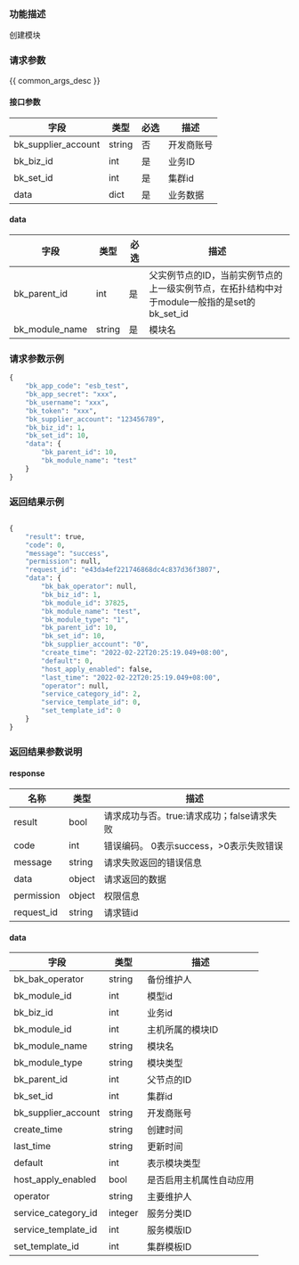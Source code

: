 ### 功能描述

创建模块

### 请求参数

{{ common_args_desc }}

#### 接口参数

| 字段      |  类型      | 必选   |  描述      |
|-----------|------------|--------|------------|
| bk_supplier_account | string     | 否     | 开发商账号 |
| bk_biz_id      | int     | 是     | 业务ID |
| bk_set_id      | int     | 是     | 集群id |
| data           | dict    | 是     | 业务数据 |

#### data

| 字段      |  类型      | 必选   |  描述      |
|-----------|------------|--------|------------|
| bk_parent_id      | int     | 是     | 父实例节点的ID，当前实例节点的上一级实例节点，在拓扑结构中对于module一般指的是set的bk_set_id |
| bk_module_name    | string  | 是     | 模块名 |

### 请求参数示例

```python
{
    "bk_app_code": "esb_test",
    "bk_app_secret": "xxx",
    "bk_username": "xxx",
    "bk_token": "xxx",
    "bk_supplier_account": "123456789",
    "bk_biz_id": 1,
    "bk_set_id": 10,
    "data": {
        "bk_parent_id": 10,
        "bk_module_name": "test"
    }
}
```

### 返回结果示例

```python

{
    "result": true,
    "code": 0,
    "message": "success",
    "permission": null,
    "request_id": "e43da4ef221746868dc4c837d36f3807",
    "data": {
        "bk_bak_operator": null,
        "bk_biz_id": 1,
        "bk_module_id": 37825,
        "bk_module_name": "test",
        "bk_module_type": "1",
        "bk_parent_id": 10,
        "bk_set_id": 10,
        "bk_supplier_account": "0",
        "create_time": "2022-02-22T20:25:19.049+08:00",
        "default": 0,
        "host_apply_enabled": false,
        "last_time": "2022-02-22T20:25:19.049+08:00",
        "operator": null,
        "service_category_id": 2,
        "service_template_id": 0,
        "set_template_id": 0
    }
}
```
### 返回结果参数说明
#### response

| 名称    | 类型   | 描述                                    |
| ------- | ------ | ------------------------------------- |
| result  | bool   | 请求成功与否。true:请求成功；false请求失败 |
| code    | int    | 错误编码。 0表示success，>0表示失败错误    |
| message | string | 请求失败返回的错误信息                    |
| data    | object | 请求返回的数据                           |
| permission    | object | 权限信息    |
| request_id    | string | 请求链id    |

#### data
| 字段      | 类型      | 描述         |
|-----------|-----------|--------------|
| bk_bak_operator | string | 备份维护人 |
| bk_module_id | int | 模型id |
|bk_biz_id|int|业务id|
| bk_module_id      | int    | 主机所属的模块ID                      |
| bk_module_name              | string      | 模块名   |
|bk_module_type|string|模块类型|
|bk_parent_id|int|父节点的ID|
| bk_set_id | int | 集群id |
| bk_supplier_account | string | 开发商账号 |
| create_time         | string | 创建时间     |
| last_time           | string | 更新时间     |
|default | int | 表示模块类型 |
| host_apply_enabled|bool|是否启用主机属性自动应用|
| operator | string | 主要维护人 |
|service_category_id|integer|服务分类ID|
|service_template_id|int|服务模版ID|
| set_template_id      | int  | 集群模板ID     |